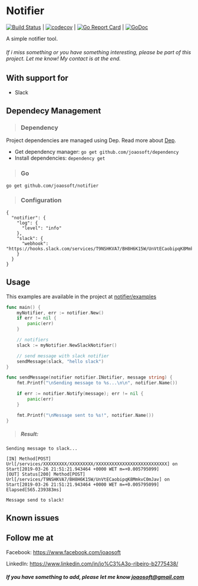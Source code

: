 Notifier
================

[![Build Status](https://travis-ci.org/joaosoft/notifier.svg?branch=master)](https://travis-ci.org/joaosoft/notifier) | [![codecov](https://codecov.io/gh/joaosoft/notifier/branch/master/graph/badge.svg)](https://codecov.io/gh/joaosoft/notifier) | [![Go Report Card](https://goreportcard.com/badge/github.com/joaosoft/notifier)](https://goreportcard.com/report/github.com/joaosoft/notifier) | [![GoDoc](https://godoc.org/github.com/joaosoft/notifier?status.svg)](https://godoc.org/github.com/joaosoft/notifier)

A simple notifier tool.

###### If i miss something or you have something interesting, please be part of this project. Let me know! My contact is at the end.

## With support for
* Slack 

## Dependecy Management
>### Dependency

Project dependencies are managed using Dep. Read more about [Dep](https://github.com/golang/dep).
* Get dependency manager: `go get github.com/joaosoft/dependency`
* Install dependencies: `dependency get`

>### Go
```
go get github.com/joaosoft/notifier
```

>### Configuration
```
{
  "notifier": {
    "log": {
      "level": "info"
    },
    "slack": {
      "webhook": "https://hooks.slack.com/services/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"
    }
  }
}
```

## Usage 
This examples are available in the project at [notifier/examples](https://github.com/joaosoft/notifier/tree/master/examples)

```go
func main() {
	myNotifier, err := notifier.New()
	if err != nil {
		panic(err)
	}

	// notifiers
	slack := myNotifier.NewSlackNotifier()

	// send message with slack notifier
	sendMessage(slack, "hello slack")
}

func sendMessage(notifier notifier.INotifier, message string) {
	fmt.Printf("\nSending message to %s...\n\n", notifier.Name())

	if err := notifier.Notify(message); err != nil {
		panic(err)
	}

	fmt.Printf("\nMessage sent to %s!", notifier.Name())
}
```

> ##### Result:
```
Sending message to slack...

[IN] Method[POST] Url[/services/XXXXXXXXX/XXXXXXXXX/XXXXXXXXXXXXXXXXXXXXXXXXXXX] on Start[2019-03-26 21:51:21.943464 +0000 WET m=+0.005795099]
[OUT] Status[200] Method[POST] Url[/services/T9NSHKVA7/BH8H6K15W/UnVtECaobipqK8MmkvC0mJav] on Start[2019-03-26 21:51:21.943464 +0000 WET m=+0.005795099] Elapsed[565.239383ms]

Message send to slack!
```

## Known issues

## Follow me at
Facebook: https://www.facebook.com/joaosoft

LinkedIn: https://www.linkedin.com/in/jo%C3%A3o-ribeiro-b2775438/

##### If you have something to add, please let me know joaosoft@gmail.com
